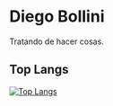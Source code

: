# Diego Bollini

Tratando de hacer cosas.

## Top Langs

[![Top Langs](https://github-readme-stats.vercel.app/api/top-langs/?username=diegobollini)](https://github.com/anuraghazra/github-readme-stats)
